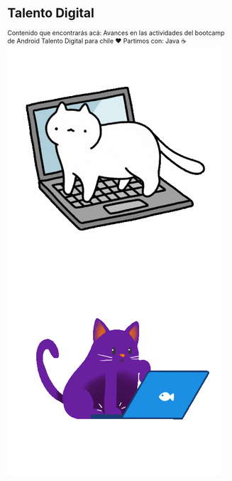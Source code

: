 # Talento Digital

Contenido que encontrarás acá: Avances en las actividades del bootcamp de Android Talento Digital para chile ♥
Partimos con: Java ☕
![](https://github.com/BarbaraCarvajal/talentoDigital/blob/master/giphy%20(5).gif)
![](https://github.com/BarbaraCarvajal/talentoDigital/blob/master/giphy%20(4).gif)
